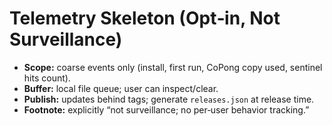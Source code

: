 # Telemetry Skeleton (Opt‑in, Not Surveillance)

- **Scope:** coarse events only (install, first run, CoPong copy used, sentinel hits count).
- **Buffer:** local file queue; user can inspect/clear.
- **Publish:** updates behind tags; generate `releases.json` at release time.
- **Footnote:** explicitly “not surveillance; no per‑user behavior tracking.”

